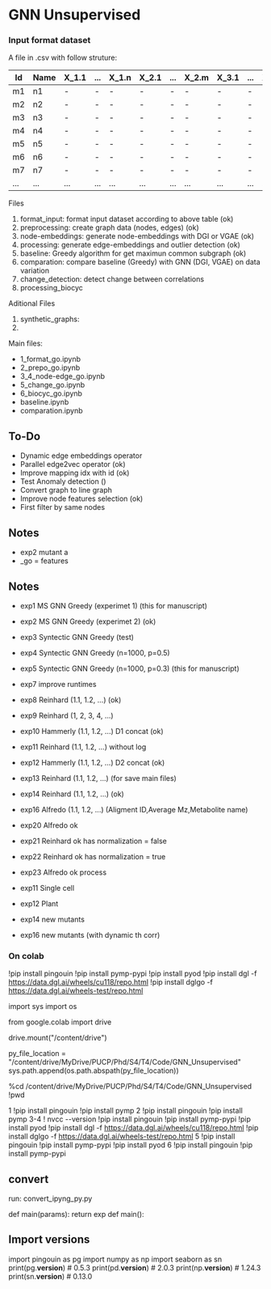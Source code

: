 # GNN Unsupervised

### Input format dataset
A file in .csv with follow struture:

| Id | Name | X_1.1 | ... | X_1.n | X_2.1 | ... | X_2.m | X_3.1 | ... | X_3.p | Y_1.1 | ... | Y_1.q | Y_2.1 | ... | Y_2.r | Y_3.1 | ... | Y_3.s |
| --- | --- | --- | --- | --- | --- | --- | --- | --- | --- | --- | --- | --- | --- | --- | --- | --- | --- | --- | --- |
| m1 | n1 | - | - | - | - | - | - | - | - | - | - | - | - | - | - | - | - | - | - |
| m2 | n2 |- | - | - | - | - | - | - | - | - | - | - | - | - | - | - | - | - | - |
| m3 | n3 |- | - | - | - | - | - | - | - | - | - | - | - | - | - | - | - | - | - |
| m4 | n4 |- | - | - | - | - | - | - | - | - | - | - | - | - | - | - | - | - | - |
| m5 | n5 |- | - | - | - | - | - | - | - | - | - | - | - | - | - | - | - | - | - |
| m6 | n6 |- | - | - | - | - | - | - | - | - | - | - | - | - | - | - | - | - | - |
| m7 | n7 |- | - | - | - | - | - | - | - | - | - | - | - | - | - | - | - | - | - |
| ... | ... | ... | ... | ... |... | ... | ... | ... | ... | ... | ... | ... | ... | ... | ... | ... | ... | ... | ... |

Files

1. format_input: format input dataset according to above table (ok)
2. preprocessing: create graph data (nodes, edges) (ok)
3. node-embeddings: generate node-embeddings with DGI or VGAE (ok)
4. processing: generate edge-embeddings and outlier detection (ok)
5. baseline: Greedy algorithm for get maximun common subgraph (ok)
6. comparation: compare baseline (Greedy) with GNN (DGI, VGAE) on data variation
7. change_detection: detect change between correlations
8. processing_biocyc

Aditional Files
1. synthetic_graphs:
2.

Main files:

- 1_format_go.ipynb
- 2_prepo_go.ipynb
- 3_4_node-edge_go.ipynb
- 5_change_go.ipynb
- 6_biocyc_go.ipynb
- baseline.ipynb
- comparation.ipynb

## To-Do
- Dynamic edge embeddings operator
- Parallel edge2vec operator (ok)
- Improve mapping idx with id (ok)
- Test Anomaly detection ()
- Convert graph to line graph
- Improve node features selection (ok)
- First filter by same nodes 

## Notes
- exp2 mutant a
- _go = features

## Notes
- exp1 MS GNN Greedy (experimet 1) (this for manuscript)
- exp2 MS GNN Greedy (experimet 2) (ok)
- exp3 Syntectic GNN Greedy (test)
- exp4 Syntectic GNN Greedy (n=1000, p=0.5)
- exp5 Syntectic GNN Greedy (n=1000, p=0.3) (this for manuscript)
- exp7 improve runtimes
- exp8 Reinhard (1.1, 1.2, ...) (ok)
- exp9 Reinhard (1, 2, 3, 4, ...)
- exp10 Hammerly (1.1, 1.2, ...) D1 concat (ok)
- exp11 Reinhard (1.1, 1.2, ...) without log
- exp12 Hammerly (1.1, 1.2, ...) D2 concat (ok)
- exp13 Reinhard (1.1, 1.2, ...) (for save main files)
- exp14 Reinhard (1.1, 1.2, ...) (ok)
- exp16  Alfredo (1.1, 1.2, ...) (Aligment ID,Average Mz,Metabolite name)

- exp20 Alfredo ok
- exp21 Reinhard ok has normalization = false
- exp22 Reinhard ok has normalization = true
- exp23 Alfredo ok process
- exp11 Single cell
- exp12 Plant

- exp14 new mutants
- exp16 new mutants (with dynamic th corr)

### On colab

!pip install pingouin
!pip install pymp-pypi
!pip install pyod
!pip install  dgl -f https://data.dgl.ai/wheels/cu118/repo.html
!pip install  dglgo -f https://data.dgl.ai/wheels-test/repo.html


import sys
import os

from google.colab import drive

drive.mount("/content/drive")

py_file_location = "/content/drive/MyDrive/PUCP/Phd/S4/T4/Code/GNN_Unsupervised"
sys.path.append(os.path.abspath(py_file_location))

%cd /content/drive/MyDrive/PUCP/Phd/S4/T4/Code/GNN_Unsupervised
!pwd

1
!pip install pingouin
!pip install pymp
2
!pip install pingouin
!pip install pymp
3-4
! nvcc --version
!pip install pingouin
!pip install pymp-pypi
!pip install pyod
!pip install  dgl -f https://data.dgl.ai/wheels/cu118/repo.html
!pip install  dglgo -f https://data.dgl.ai/wheels-test/repo.html
5
!pip install pingouin
!pip install pymp-pypi
!pip install pyod
6
!pip install pingouin
!pip install pymp-pypi

## convert
run: convert_ipyng_py.py

def main(params):
    return exp
def main():


## Import versions
import pingouin as pg
import numpy as np
import seaborn as sn
print(pg.__version__) # 0.5.3
print(pd.__version__) # 2.0.3
print(np.__version__) # 1.24.3
print(sn.__version__) # 0.13.0